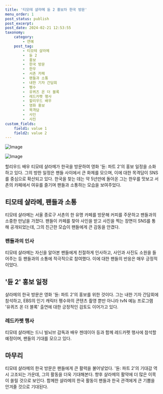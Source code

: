 ```yaml
---
title: '티모테 샬라메 듄 2 홍보차 한국 방문'
menu_order: 1
post_status: publish
post_excerpt: 
post_date: 2024-02-21 12:53:55
taxonomy:
    category:
        - 연예
    post_tag:
        - 티모테 샬라메
        -  듄 2
        -  홍보
        -  한국 방문
        -  한우
        -  서촌 카페
        -  팬들과 소통
        -  내한 기자 간담회
        -  펭수
        -  유퀴즈 온 더 블록
        -  레드카펫 행사
        -  할리우드 배우
        -  영화 홍보
        -  목격담
        -  사인
        -  사진
custom_fields:
    field1: value 1
    field2: value 2
---
```


![Image](https://mimgnews.pstatic.net/image/011/2024/02/20/0004302381_001_20240220211101041.jpg?type=w540)

![Image](https://ssl.pstatic.net/mimgnews/image/011/2024/02/20/0004302381_002_20240220211104519.jpg?type=w540)

할리우드 배우 티모테 샬라메가 한국을 방문하여 영화 '듄: 파트 2'의 홍보 일정을 소화하고 있다. 그의 방한 일정은 팬들 사이에서 큰 화제를 모으며, 이에 대한 목격담이 SNS를 중심으로 확산되고 있다. 한국을 찾는 데는 약 5년만에 돌아온 그는 한우를 맛보고 서촌의 카페에서 여유를 즐기며 팬들과 소통하는 모습을 보여주었다. 
## 티모테 샬라메, 팬들과 소통
티모테 샬라메는 서울 종로구 서촌의 한 유명 카페를 방문해 커피를 주문하고 팬들과의 소중한 만남을 가졌다. 팬들이 카페를 찾아 사인을 받고 사진을 찍는 장면이 SNS를 통해 공개되었는데, 그의 친근한 모습이 팬들에게 큰 감동을 안겼다.
### 팬들과의 인사
티모테 샬라메는 자신을 알아본 팬들에게 친절하게 인사하고, 사인과 사진도 소원을 들어주는 등 팬들과의 소통에 적극적으로 참여했다. 이에 대한 팬들의 반응은 매우 긍정적이었다.
## '듄 2' 홍보 일정
샬라메의 한국 방문은 영화 '듄: 파트 2'의 홍보를 위한 것이다. 그는 내한 기자 간담회에 참석하고, EBS의 인기 캐릭터 펭수와의 콘텐츠 촬영 뿐만 아니라 tvN 예능 프로그램 '유퀴즈 온 더 블록' 출연에 대한 긍정적인 검토도 이어가고 있다.
### 레드카펫 행사
티모테 샬라메는 드니 빌뇌브 감독과 배우 젠데이아 등과 함께 레드카펫 행사에 참석할 예정이며, 팬들의 기대를 모으고 있다.
## 마무리
티모테 샬라메의 한국 방문은 팬들에게 큰 활력을 불어넣었다. '듄: 파트 2'의 기대감 역시 고조되는 가운데, 그의 활동을 더욱 기대해본다. 향후 샬라메의 활약에 더 많은 이목이 쏠릴 것으로 보인다. 함께한 샬라메의 한국 활동이 팬들과 한국 관객에게 큰 기쁨을 안겨줄 것으로 기대된다.
